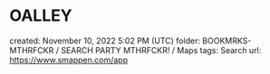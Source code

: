# OALLEY

created: November 10, 2022 5:02 PM (UTC)
folder: BOOKMRKS-MTHRFCKR / SEARCH PARTY MTHRFCKR! / Maps
tags: Search
url: https://www.smappen.com/app
